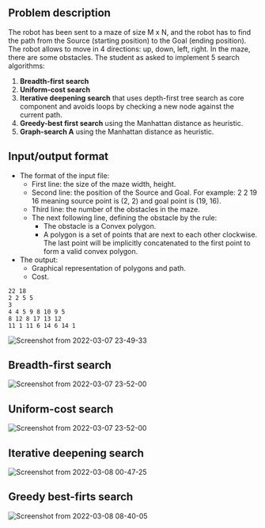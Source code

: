 ## Problem description
The robot has been sent to a maze of size M x N, and the robot has to find
the path from the Source (starting position) to the Goal (ending position).
The robot allows to move in 4 directions: up, down, left, right. In the maze,
there are some obstacles.
The student as asked to implement 5 search algorithms:
1. **Breadth-first search**
2. **Uniform-cost search**
3. **Iterative deepening search** that uses depth-first tree search as core
component and avoids loops by checking a new node against the
current path.
4. **Greedy-best first search** using the Manhattan distance as heuristic.
5. **Graph-search A** using the Manhattan distance as heuristic.

## Input/output format
- The format of the input file:
  - First line: the size of the maze width, height.
  - Second line: the position of the Source and Goal. For example: 2 2 19
16 meaning source point is (2, 2) and goal point is (19, 16).
  - Third line: the number of the obstacles in the maze.
  - The next following line, defining the obstacle by the rule:
    - The obstacle is a Convex polygon.
    - A polygon is a set of points that are next to each other
clockwise. The last point will be implicitly concatenated to the
first point to form a valid convex polygon.
- The output:
  - Graphical representation of polygons and path.
  - Cost.
```
22 18
2 2 5 5
3
4 4 5 9 8 10 9 5
8 12 8 17 13 12
11 1 11 6 14 6 14 1
```
![Screenshot from 2022-03-07 23-49-33](https://user-images.githubusercontent.com/83217673/157216563-a7edb7ba-fd1c-44aa-87ed-52f016809636.png)

## Breadth-first search
![Screenshot from 2022-03-07 23-52-00](https://user-images.githubusercontent.com/83217673/157216697-6011ebcb-ab82-4704-81cc-a999e6377215.png)

## Uniform-cost search
![Screenshot from 2022-03-07 23-52-00](https://user-images.githubusercontent.com/83217673/157216697-6011ebcb-ab82-4704-81cc-a999e6377215.png)

## Iterative deepening search
![Screenshot from 2022-03-08 00-47-25](https://user-images.githubusercontent.com/83217673/157216749-83cb9529-dfc2-4096-b466-ccca4c6a6148.png)

## Greedy best-firts search
![Screenshot from 2022-03-08 08-40-05](https://user-images.githubusercontent.com/83217673/157216924-1dce5eef-6767-4468-8333-02774be9431a.png)

